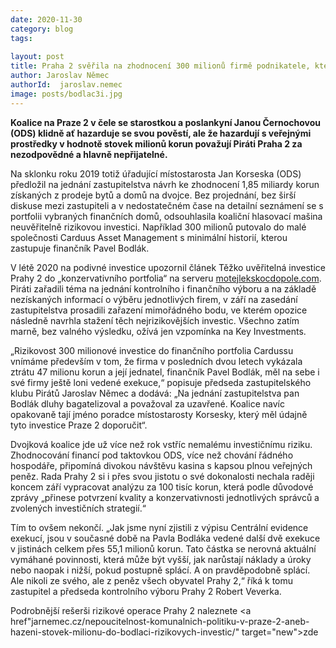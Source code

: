 ```yaml
---
date: 2020-11-30
category: blog
tags:
    
layout: post
title: Praha 2 svěřila na zhodnocení 300 milionů firmě podnikatele, který je v exekuci
author: Jaroslav Němec
authorId:  jaroslav.nemec
image: posts/bodlac3i.jpg
---
```


<b>Koalice na Praze 2 v čele se starostkou a poslankyní Janou Černochovou (ODS) klidně ať hazarduje se svou pověstí, ale že hazardují s veřejnými prostředky v hodnotě stovek milionů korun považují Piráti Praha 2 za nezodpovědné a hlavně nepřijatelné.</b>

Na sklonku roku 2019 totiž úřadující místostarosta Jan Korseska (ODS) předložil na jednání zastupitelstva návrh ke zhodnocení 1,85 miliardy korun získaných z prodeje bytů a domů na dvojce. Bez projednání, bez širší diskuse mezi zastupiteli a v nedostatečném čase na detailní seznámení se s portfolii vybraných finančních domů, odsouhlasila koaliční hlasovací mašina neuvěřitelně rizikovou investici. Například 300 milionů putovalo do malé společnosti Carduus Asset Management s minimální historií, kterou zastupuje finančník Pavel Bodlák. 

V létě 2020 na podivné investice upozornil článek Těžko uvěřitelná investice Prahy 2 do „konzervativního portfolia“ na serveru <a href="https://www.motejlekskocdopole.com/tezko-uveritelna-investice-prahy-2-do-konzervativniho-portfolia/" target="new">motejlekskocdopole.com</a>. Piráti zařadili téma na jednání kontrolního i finančního výboru a na základě nezískaných informací o výběru jednotlivých firem, v září na zasedání zastupitelstva prosadili zařazení mimořádného bodu, ve kterém opozice následně navrhla stažení těch nejrizikovějších investic. Všechno zatím marně, bez valného výsledku, ožívá jen vzpomínka na Key Investments. 
 
„Rizikovost 300 milionové investice do finančního portfolia Cardussu vnímáme především v tom, že firma v posledních dvou letech vykázala ztrátu 47 milionu korun a její jednatel, finančník Pavel Bodlák, měl na sebe i své firmy ještě loni vedené exekuce,“ popisuje předseda zastupitelského klubu Pirátů Jaroslav Němec a dodává: „Na jednání zastupitelstva pan Bodlák dluhy bagatelizoval a považoval za uzavřené. Koalice navíc opakovaně tají jméno poradce místostarosty Korsesky, který měl údajně tyto investice Praze 2 doporučit“.

Dvojková koalice jde už více než rok vstříc nemalému investičnímu riziku. Zhodnocování financí pod taktovkou ODS, více než chování řádného hospodáře, připomíná divokou návštěvu kasina s kapsou plnou veřejných peněz. Rada Prahy 2 si i přes svou jistotu o své dokonalosti nechala raději koncem září vypracovat analýzu za 100 tisíc korun, která podle důvodové zprávy „přinese potvrzení kvality a konzervativnosti jednotlivých správců a zvolených investičních strategií.“
 
Tím to ovšem nekončí. „Jak jsme nyní zjistili z výpisu Centrální evidence exekucí, jsou v současné době na Pavla Bodláka vedené další dvě exekuce v jistinách celkem přes 55,1 milionů korun. Tato částka se nerovná aktuální vymáhané povinnosti, která může být vyšší, jak narůstají náklady a úroky nebo naopak i nižší, pokud postupně splácí. A on pravděpodobně splácí. Ale nikoli ze svého, ale z peněz všech obyvatel Prahy 2,“ říká k tomu zastupitel a předseda kontrolního výboru Prahy 2 Robert Veverka.

Podrobnější rešerši rizikové operace Prahy 2 naleznete <a href"jarnemec.cz/nepoucitelnost-komunalnich-politiku-v-praze-2-aneb-hazeni-stovek-milionu-do-bodlaci-rizikovych-investic/" target="new">zde</a>

